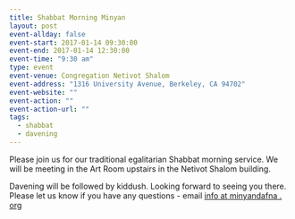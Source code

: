 ```yaml
---
title: Shabbat Morning Minyan
layout: post
event-allday: false
event-start: 2017-01-14 09:30:00
event-end: 2017-01-14 12:30:00
event-time: "9:30 am"
type: event
event-venue: Congregation Netivot Shalom
event-address: "1316 University Avenue, Berkeley, CA 94702"
event-website: ""
event-action: ""
event-action-url: ""
tags:
  - shabbat
  - davening
---
```


Please join us for our traditional egalitarian Shabbat morning service. We will be meeting in the Art Room upstairs in the Netivot Shalom building.

Davening will be followed by kiddush. Looking forward to seeing you there. Please let us know if you have any questions - email [info at minyandafna . org](mailto:info@minyandafna.org)